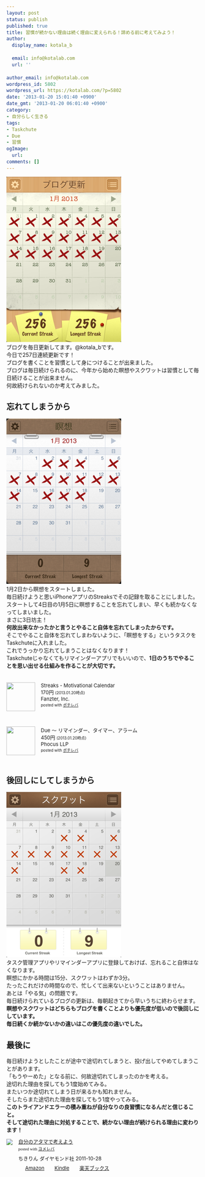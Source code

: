```yaml
---
layout: post
status: publish
published: true
title: 習慣が続かない理由は続く理由に変えられる！諦める前に考えてみよう！
author:
  display_name: kotala_b

  email: info@kotalab.com
  url: ''

author_email: info@kotalab.com
wordpress_id: 5802
wordpress_url: https://kotalab.com/?p=5802
date: '2013-01-20 15:01:40 +0900'
date_gmt: '2013-01-20 06:01:40 +0900'
category:
- 自分らしく生きる
tags:
- Taskchute
- Due
- 習慣
ogImage:
  url:
comments: []
---
```

<p><a href="/wp-content/uploads/syukan_130120.png" target="_blank"><img src="/wp-content/uploads/syukan_130120-300x431.png" alt="syukan_130120" width="300" height="431" class="alignnone size-medium wp-image-5805" /></a><br />
ブログを毎日更新してます。@kotala_bです。<br />
今日で257日連続更新です！<br />
ブログを書くことを習慣として身につけることが出来ました。<br />
ブログは毎日続けられるのに、今年から始めた瞑想やスクワットは習慣として毎日続けることが出来ません。<br />
何故続けられないのか考えてみました。<br />
</p>
<!--more-->
<h2>忘れてしまうから</h2>
<p><a href="/wp-content/uploads/syukan_130120_02.png" target="_blank"><img src="/wp-content/uploads/syukan_130120_02-300x431.png" alt="syukan_130120_02" width="300" height="431" class="alignnone size-medium wp-image-5804" /></a><br />
1月2日から瞑想をスタートしました。<br />
毎日続けようと思いiPhoneアプリのStreaksでその記録を取ることにしました。<br />
スタートして4日目の1月5日に瞑想することを忘れてしまい、早くも続かなくなってしまいました。<br />
まさに3日坊主！<br />
<strong>何故出来なかったかと言うとやること自体を忘れてしまったからです。</strong><br />
そこでやること自体を忘れてしまわないように、「瞑想をする」というタスクをTaskchuteに入れました。<br />
これでうっかり忘れてしまうことはなくなります！<br />
Taskchuteじゃなくてもリマインダーアプリでもいいので、<strong>1日のうちでやることを思い出せる仕組みを作ることが大切です。</strong></p>
<div class="pochireba" style="text-align:left;font-size:small;padding:20px 0;/zoom: 1;overflow: hidden;"><span class="removed_link" title="click.linksynergy.com/fs-bin/click?id=d2yYUp776R4&amp;subid=&amp;offerid=94348.1&amp;type=3&amp;tmpid=3910&amp;RD_PARM1=https%253A%252F%252Fitunes.apple.com%252Fjp%252Fapp%252Fstreaks-motivational-calendar%252Fid345184462%253Fmt%253D8%2526uo%253D4"><img src="http://a881.phobos.apple.com/us/r1000/095/Purple/v4/7e/72/aa/7e72aa96-e673-67cd-d507-9d3676f4670d/mzl.axygeewx.png" width="75" height="75" style="float:left;margin:0 15px 0 0;" class="pochi_img" ></span>
<div class="pochi_info" style="text-align:left;/zoom: 1;overflow: hidden;">
<div class="pochi_name"><span class="removed_link" title="click.linksynergy.com/fs-bin/click?id=d2yYUp776R4&amp;subid=&amp;offerid=94348.1&amp;type=3&amp;tmpid=3910&amp;RD_PARM1=https%253A%252F%252Fitunes.apple.com%252Fjp%252Fapp%252Fstreaks-motivational-calendar%252Fid345184462%253Fmt%253D8%2526uo%253D4">Streaks - Motivational Calendar</span></div>
<div class="pochi_price" style="display:inline;">170円</div>
<div class="pochi_time" style="font-size:x-small;display:inline;">(2013.01.20時点)</div>
<div class="pochi_seller"><span class="removed_link" title="click.linksynergy.com/fs-bin/click?id=d2yYUp776R4&amp;subid=&amp;offerid=94348.1&amp;type=3&amp;tmpid=3910&amp;RD_PARM1=https%253A%252F%252Fitunes.apple.com%252Fjp%252Fartist%252Ffanzter-inc.%252Fid345184465%253Fuo%253D4">Fanzter, Inc.</span></div>
<div class="pochi_post" style="font-size:x-small;">posted with <a href="https://pochireba.com">ポチレバ</a></div>
</div>
<div class="pochireba-footer" style="clear: left"></div>
</div>
<div class="pochireba" style="text-align:left;font-size:small;padding:20px 0;/zoom: 1;overflow: hidden;"><span class="removed_link" title="click.linksynergy.com/fs-bin/click?id=d2yYUp776R4&amp;subid=&amp;offerid=94348.1&amp;type=3&amp;tmpid=3910&amp;RD_PARM1=https%253A%252F%252Fitunes.apple.com%252Fjp%252Fapp%252Fdue-rimainda-taima-aramu%252Fid390017969%253Fmt%253D8%2526uo%253D4"><img src="http://a1127.phobos.apple.com/us/r1000/083/Purple/v4/09/e8/6c/09e86c7f-acc1-f73d-7198-f1dc29e5d99b/mzm.sivkbxum.png" width="75" height="75" style="float:left;margin:0 15px 0 0;" class="pochi_img" ></span>
<div class="pochi_info" style="text-align:left;/zoom: 1;overflow: hidden;">
<div class="pochi_name"><span class="removed_link" title="click.linksynergy.com/fs-bin/click?id=d2yYUp776R4&amp;subid=&amp;offerid=94348.1&amp;type=3&amp;tmpid=3910&amp;RD_PARM1=https%253A%252F%252Fitunes.apple.com%252Fjp%252Fapp%252Fdue-rimainda-taima-aramu%252Fid390017969%253Fmt%253D8%2526uo%253D4">Due 〜 リマインダー、タイマー、アラーム</span></div>
<div class="pochi_price" style="display:inline;">450円</div>
<div class="pochi_time" style="font-size:x-small;display:inline;">(2013.01.20時点)</div>
<div class="pochi_seller"><span class="removed_link" title="click.linksynergy.com/fs-bin/click?id=d2yYUp776R4&amp;subid=&amp;offerid=94348.1&amp;type=3&amp;tmpid=3910&amp;RD_PARM1=https%253A%252F%252Fitunes.apple.com%252Fjp%252Fartist%252Fphocus-llp%252Fid387681526%253Fuo%253D4">Phocus LLP</span></div>
<div class="pochi_post" style="font-size:x-small;">posted with <a href="https://pochireba.com">ポチレバ</a></div>
</div>
<div class="pochireba-footer" style="clear: left"></div>
</div>
<h2>後回しにしてしまうから</h2>
<p><a href="/wp-content/uploads/syukan_130120_01.png" target="_blank"><img src="/wp-content/uploads/syukan_130120_01-300x431.png" alt="syukan_130120_01" width="300" height="431" class="alignnone size-medium wp-image-5803" /></a><br />
タスク管理アプリやリマインダーアプリに登録しておけば、忘れること自体はなくなります。<br />
瞑想にかかる時間は15分、スクワットはわずか3分。<br />
たったこれだけの時間なので、忙しくて出来ないということはありません。<br />
あとは「やる気」の問題です。<br />
毎日続けられているブログの更新は、毎朝起きてから早いうちに終わらせます。<br />
<strong>瞑想やスクワットはどちらもブログを書くことよりも優先度が低いので後回しにしています。<br />
毎日続くか続かないかの違いはこの優先度の違いでした。</strong></p>
<h2>最後に</h2>
<p>毎日続けようとしたことが途中で途切れてしまうと、投げ出してやめてしまうことがあります。<br />
「もうやーめた」となる前に、何故途切れてしまったのかを考える。<br />
途切れた理由を探してもう1度始めてみる。<br />
またいつか途切れてしまう日が来るかも知れません。<br />
そしたらまた途切れた理由を探してもう1度やってみる。<br />
<strong>このトライアンドエラーの積み重ねが自分なりの良習慣になるんだと信じること。<br />
そして途切れた理由に対処することで、続かない理由が続けられる理由に変わります！</strong></p>
<div class="booklink-box" style="text-align:left;padding-bottom:20px;font-size:small;/zoom: 1;overflow: hidden;">
<div class="booklink-image" style="float:left;margin:0 15px 10px 0;"><a href="https://www.amazon.co.jp/exec/obidos/asin/4478017034/same-22/" name="booklink" rel="nofollow" target="_blank"><img src="https://images-fe.ssl-images-amazon.com/images/I/51-9XYcXd8L._SL160_.jpg" style="border: none;" /></a></div>
<div class="booklink-info" style="line-height:120%;/zoom: 1;overflow: hidden;">
<div class="booklink-name" style="margin-bottom:10px;line-height:120%"><a href="https://www.amazon.co.jp/exec/obidos/asin/4478017034/same-22/" rel="nofollow" name="booklink" target="_blank">自分のアタマで考えよう</a>
<div class="booklink-powered-date" style="font-size:8pt;margin-top:5px;font-family:verdana;line-height:120%">posted with <a href="https://yomereba.com" target="_blank">ヨメレバ</a></div>
</div>
<div class="booklink-detail" style="margin-bottom:5px;">ちきりん ダイヤモンド社 2011-10-28    </div>
<div class="booklink-link2" style="margin-top:10px;">
<div class="shoplinkamazon" style="display:inline;margin-right:5px;background: url('https://img.yomereba.com/tam_y.gif') 0 0 no-repeat;padding: 2px 0 2px 18px;white-space: nowrap;"><a href="https://www.amazon.co.jp/exec/obidos/asin/4478017034/same-22/" rel="nofollow" target="_blank" title="アマゾン" >Amazon</a></div>
<div class="shoplinkkindle" style="display:inline;margin-right:5px;background: url('https://img.yomereba.com/tam_y.gif') 0 0 no-repeat;padding: 2px 0 2px 18px;white-space: nowrap;"><a href="https://www.amazon.co.jp/exec/obidos/ASIN/B0081WMC6O/same-22/" rel="nofollow" target="_blank" >Kindle</a></div>
<div class="shoplinkrakuten" style="display:inline;margin-right:5px;background: url('https://img.yomereba.com/tam_y.gif') 0 -50px no-repeat;padding: 2px 0 2px 18px;white-space: nowrap;"><a href="https://hb.afl.rakuten.co.jp/hgc/0fa7afc8.bbfc196a.0fa7afc9.d56c38f1/?pc=http%3A%2F%2Fbooks.rakuten.co.jp%2Frb%2F11369129%2F%3Fscid%3Daf_ich_link_urltxt%26m%3Dhttp%3A%2F%2Fm.rakuten.co.jp%2Fev%2Fbook%2F" rel="nofollow" target="_blank" title="楽天ブックス" >楽天ブックス</a></div>
</div>
</div>
<div class="booklink-footer" style="clear: left"></div>
</div>

